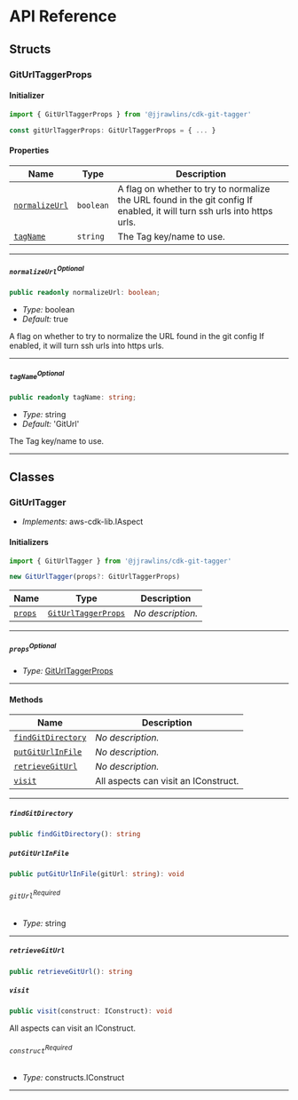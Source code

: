 # API Reference <a name="API Reference" id="api-reference"></a>


## Structs <a name="Structs" id="Structs"></a>

### GitUrlTaggerProps <a name="GitUrlTaggerProps" id="@jjrawlins/cdk-git-tagger.GitUrlTaggerProps"></a>

#### Initializer <a name="Initializer" id="@jjrawlins/cdk-git-tagger.GitUrlTaggerProps.Initializer"></a>

```typescript
import { GitUrlTaggerProps } from '@jjrawlins/cdk-git-tagger'

const gitUrlTaggerProps: GitUrlTaggerProps = { ... }
```

#### Properties <a name="Properties" id="Properties"></a>

| **Name** | **Type** | **Description** |
| --- | --- | --- |
| <code><a href="#@jjrawlins/cdk-git-tagger.GitUrlTaggerProps.property.normalizeUrl">normalizeUrl</a></code> | <code>boolean</code> | A flag on whether to try to normalize the URL found in the git config If enabled, it will turn ssh urls into https urls. |
| <code><a href="#@jjrawlins/cdk-git-tagger.GitUrlTaggerProps.property.tagName">tagName</a></code> | <code>string</code> | The Tag key/name to use. |

---

##### `normalizeUrl`<sup>Optional</sup> <a name="normalizeUrl" id="@jjrawlins/cdk-git-tagger.GitUrlTaggerProps.property.normalizeUrl"></a>

```typescript
public readonly normalizeUrl: boolean;
```

- *Type:* boolean
- *Default:* true

A flag on whether to try to normalize the URL found in the git config If enabled, it will turn ssh urls into https urls.

---

##### `tagName`<sup>Optional</sup> <a name="tagName" id="@jjrawlins/cdk-git-tagger.GitUrlTaggerProps.property.tagName"></a>

```typescript
public readonly tagName: string;
```

- *Type:* string
- *Default:* 'GitUrl'

The Tag key/name to use.

---

## Classes <a name="Classes" id="Classes"></a>

### GitUrlTagger <a name="GitUrlTagger" id="@jjrawlins/cdk-git-tagger.GitUrlTagger"></a>

- *Implements:* aws-cdk-lib.IAspect

#### Initializers <a name="Initializers" id="@jjrawlins/cdk-git-tagger.GitUrlTagger.Initializer"></a>

```typescript
import { GitUrlTagger } from '@jjrawlins/cdk-git-tagger'

new GitUrlTagger(props?: GitUrlTaggerProps)
```

| **Name** | **Type** | **Description** |
| --- | --- | --- |
| <code><a href="#@jjrawlins/cdk-git-tagger.GitUrlTagger.Initializer.parameter.props">props</a></code> | <code><a href="#@jjrawlins/cdk-git-tagger.GitUrlTaggerProps">GitUrlTaggerProps</a></code> | *No description.* |

---

##### `props`<sup>Optional</sup> <a name="props" id="@jjrawlins/cdk-git-tagger.GitUrlTagger.Initializer.parameter.props"></a>

- *Type:* <a href="#@jjrawlins/cdk-git-tagger.GitUrlTaggerProps">GitUrlTaggerProps</a>

---

#### Methods <a name="Methods" id="Methods"></a>

| **Name** | **Description** |
| --- | --- |
| <code><a href="#@jjrawlins/cdk-git-tagger.GitUrlTagger.findGitDirectory">findGitDirectory</a></code> | *No description.* |
| <code><a href="#@jjrawlins/cdk-git-tagger.GitUrlTagger.putGitUrlInFile">putGitUrlInFile</a></code> | *No description.* |
| <code><a href="#@jjrawlins/cdk-git-tagger.GitUrlTagger.retrieveGitUrl">retrieveGitUrl</a></code> | *No description.* |
| <code><a href="#@jjrawlins/cdk-git-tagger.GitUrlTagger.visit">visit</a></code> | All aspects can visit an IConstruct. |

---

##### `findGitDirectory` <a name="findGitDirectory" id="@jjrawlins/cdk-git-tagger.GitUrlTagger.findGitDirectory"></a>

```typescript
public findGitDirectory(): string
```

##### `putGitUrlInFile` <a name="putGitUrlInFile" id="@jjrawlins/cdk-git-tagger.GitUrlTagger.putGitUrlInFile"></a>

```typescript
public putGitUrlInFile(gitUrl: string): void
```

###### `gitUrl`<sup>Required</sup> <a name="gitUrl" id="@jjrawlins/cdk-git-tagger.GitUrlTagger.putGitUrlInFile.parameter.gitUrl"></a>

- *Type:* string

---

##### `retrieveGitUrl` <a name="retrieveGitUrl" id="@jjrawlins/cdk-git-tagger.GitUrlTagger.retrieveGitUrl"></a>

```typescript
public retrieveGitUrl(): string
```

##### `visit` <a name="visit" id="@jjrawlins/cdk-git-tagger.GitUrlTagger.visit"></a>

```typescript
public visit(construct: IConstruct): void
```

All aspects can visit an IConstruct.

###### `construct`<sup>Required</sup> <a name="construct" id="@jjrawlins/cdk-git-tagger.GitUrlTagger.visit.parameter.construct"></a>

- *Type:* constructs.IConstruct

---





